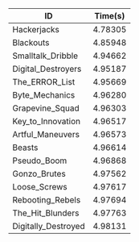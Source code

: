 |ID|Time(s)|
|-|-|
|Hackerjacks|4.78305|
|Blackouts|4.85948|
|Smalltalk_Dribble|4.94662|
|Digital_Destroyers|4.95187|
|The_ERROR_List|4.95669|
|Byte_Mechanics|4.96280|
|Grapevine_Squad|4.96303|
|Key_to_Innovation|4.96517|
|Artful_Maneuvers|4.96573|
|Beasts|4.96614|
|Pseudo_Boom|4.96868|
|Gonzo_Brutes|4.97562|
|Loose_Screws|4.97617|
|Rebooting_Rebels|4.97694|
|The_Hit_Blunders|4.97763|
|Digitally_Destroyed|4.98131|
